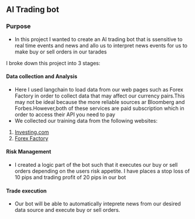 ## AI Trading bot
### Purpose
- In this project I wanted to create an AI trading bot that is ssensitive to real time events and news and allo us to interpret news events for us to make buy or sell orders in our tarades

I broke down this project into 3 stages:
#### Data collection and Analysis
- Here I used langchain to load data from our web pages such as Forex Factory in order to collect data that may affect our currency pairs.This may not be ideal because the more reliable sources ar Bloomberg and Forbes.However,both of these services are paid subscription which in order to access their API you need to pay
- We collected our training data from the following websites:
1. [Investing.com](https://www.investing.com/)
2. [Forex Factory](https://www.forexfactory.com/)

#### Risk Management
- I created a logic part of the bot such that it executes our buy or sell orders depending on the users risk appetite. I have places a stop loss of 10 pips and trading profit of 20 pips in our bot

#### Trade execution
- Our bot will be able to automatically inteprete news from our desired data source and execute buy or sell orders.



